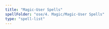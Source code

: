 ```yaml
---
title: "Magic-User Spells"
spellFolder: "ose/4. Magic/Magic-User Spells"
type: "spell-list"
---
```


